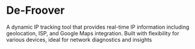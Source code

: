 # De-Froover
A dynamic IP tracking tool that provides real-time IP information including geolocation, ISP, and Google Maps integration. Built with flexibility for various devices, ideal for network diagnostics and insights
